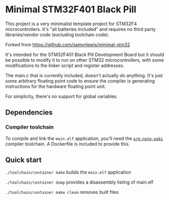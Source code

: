 # Minimal STM32F401 Black Pill

This project is a very minimalist template project for STM32F4 microcontrollers.
It's "all batteries included" and requires no third party libraries/vendor code (excluding toolchain code).

Forked from https://github.com/samvrlewis/minimal-stm32

It's intended for the STM32F401 Black Pill Development Board but it should be
possible to modify it to run on other STM32 microcontrollers, with some
modifications to the linker script and register addresses.

The main.c that is currently included, doesn't actually *do* anything. It's
just some arbitrary floating point code to ensure the compiler is generating
instructions for the hardware floating point unit.

For simplicity, there's no support for global variables.

## Dependencies

### Compiler toolchain

To compile and link the `main.elf` application, you'll need the
[`arm-none-eabi`](https://launchpad.net/gcc-arm-embedded/+download)
compiler toolchain. A Dockerfile is included to provide this.

## Quick start

`./toolchain/container make` builds the `main.elf` application

`./toolchain/container dump` provides a disassembly listing of main.elf

`./toolchain/container make clean` removes built files
